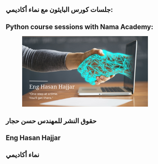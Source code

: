 ## جلسات كورس البايثون مع نماء أكاديمي:

## Python course sessions with Nama Academy:


<p align="center"><img src="1.PNG" width="400"></p>

## حقوق النشر للمهندس حسن حجار

## Eng Hasan Hajjar
## نماء أكاديمي